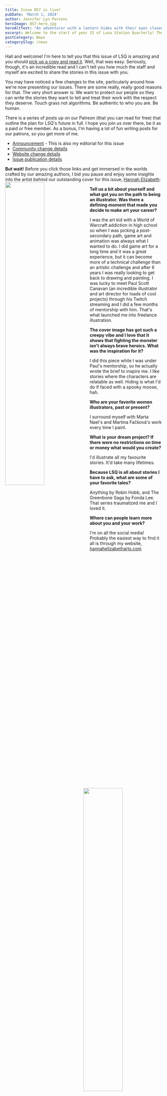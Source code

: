 ```yaml
---
title: Issue 057 is live!
pubDate: 'March 1, 2024'
author: Jennifer Lyn Parsons
heroImage: 057-hero.jpg
heroAltText: "An adventurer with a lantern hides with their eyes closed hoping the antlered monster doesn't find them"
excerpt: Welcome to the start of year 15 of Luna Station Quarterly! There's lots of news and an artist interview in this post, so click the read more button and let's get started!
postCategory: News
categorySlug: /news
---
```

Hail and welcome! I'm here to tell you that this issue of LSQ is amazing and you should <a href="/issues/057">pick up a copy and read it</a>. Well, that was easy. Seriously, though, it's an incredible read and I can't tell you how much the staff and myself are excited to share the stories in this issue with you.

You may have noticed a few changes to the site, particularly around how we're now presenting our issues. There are some really, really good reasons for that. The very short answer is: We want to protect our people so they can write the stories they want to tell and treat their work with the respect they deserve. Touch grass not algorithms. Be authentic to who you are. Be human. 

There is a series of posts up on our Patreon (that you can read for free) that outline the plan for LSQ's future in full. I hope you join us over there, be it as a paid or free member. As a bonus, I'm having a lot of fun writing posts for our patrons, so you get more of me.

<ul> 
<li><a href="https://www.patreon.com/posts/taking-stand-99062958?utm_medium=clipboard_copy&utm_source=copyLink&utm_campaign=postshare_creator&utm_content=join_link">Announcement</a> - This is also my editorial for this issue</li> 
<li><a href="https://www.patreon.com/posts/community-and-99138564?utm_medium=clipboard_copy&utm_source=copyLink&utm_campaign=postshare_creator&utm_content=join_link">Community change details</a></li> 
<li><a href="https://www.patreon.com/posts/changes-to-99194575?utm_medium=clipboard_copy&utm_source=copyLink&utm_campaign=postshare_creator&utm_content=join_link">Website change details</a></li>
<li><a href="https://www.patreon.com/posts/issue-99252252?utm_medium=clipboard_copy&utm_source=copyLink&utm_campaign=postshare_creator&utm_content=join_link">Issue publication details</a></li>
</ul>

**But wait!** Before you click those links and get immersed in the worlds crafted by our amazing authors, I bid you pause and enjoy some insights into the artist behind our outstanding cover for this issue, <a href="http://hannahelizabetharts.com">Hannah Elizabeth</a>:
<img src="https://images.squarespace-cdn.com/content/v1/64b3c95d173c4e52e4acd4f1/7582508e-f67c-479b-8659-9a7d83212832/LiricJo_HannahElizabethBaker_LORES.jpg" style="float:left; width: 50%; margin-right: 20px;" />

**Tell us a bit about yourself and what got you on the path to being an illustrator. Was there a defining moment that made you decide to make art your career?**

I was the art kid with a World of Warcraft addiction in high school so when I was picking a post-secondary path, game art and animation was always what I wanted to do. I did game art for a long time and it was a great experience, but it can become more of a technical challenge than an artistic challenge and after 6 years I was really looking to get back to drawing and painting. I was lucky to meet Paul Scott Canavan (an incredible illustrator and art director for loads of cool projects) through his Twitch streaming and I did a few months of mentorship with him. That's what launched me into freelance illustration.

**The cover image has got such a creepy vibe and I love that it shows that fighting the monster isn't always brave heroics. What was the inspiration for it?**

I did this piece while I was under Paul's mentorship, so he actually wrote the brief to inspire me. I like stories where the characters are relatable as well. Hiding is what I'd do if faced with a spooky moose, hah.
<img src="https://images.squarespace-cdn.com/content/v1/64b3c95d173c4e52e4acd4f1/3db6766c-cc60-4230-abc0-c076a2f55508/KettrickenValues07Smol.jpg" style="float:right; width: 50%; margin-left: 20px;" />

**Who are your favorite women illustrators, past or present?**

I surround myself with Marta Nael's and Martina Fačková's work every time I paint.

**What is your dream project? If there were no restrictions on time or money what would you create?**

I'd illustrate all my favourite stories. It'd take many lifetimes.

**Because LSQ is all about stories I have to ask, what are some of your favorite tales?**

Anything by Robin Hobb, and The Greenbone Saga by Fonda Lee. That series traumatized me and I loved it.

**Where can people learn more about you and your work?**

I'm on all the social media! Probably the easiest way to find it all is through my website, <a href="http://hannahelizabetharts.com">hannahelizabetharts.com</a>
